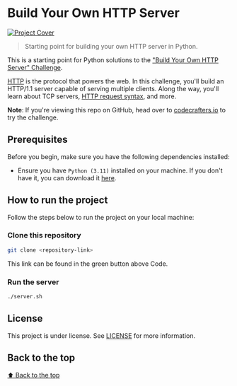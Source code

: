 # Build Your Own HTTP Server

[![Project Cover](https://backend.codecrafters.io/progress/http-server/9d3ddbb3-2c0b-425a-8476-e3b1e5f53eba)](https://app.codecrafters.io/users/Ryrden)

> Starting point for building your own HTTP server in Python.

This is a starting point for Python solutions to the
["Build Your Own HTTP Server" Challenge](https://app.codecrafters.io/courses/http-server/overview).

[HTTP](https://en.wikipedia.org/wiki/Hypertext_Transfer_Protocol) is the protocol that powers the web. In this challenge, you'll build an HTTP/1.1 server capable of serving multiple clients. Along the way, you'll learn about TCP servers, [HTTP request syntax](https://www.w3.org/Protocols/rfc2616/rfc2616-sec5.html), and more.

**Note**: If you're viewing this repo on GitHub, head over to [codecrafters.io](https://app.codecrafters.io/r/smiling-goat-493044) to try the challenge.

## Prerequisites

Before you begin, make sure you have the following dependencies installed:

- Ensure you have `Python (3.11)` installed on your machine. If you don't have it, you can download it [here](https://www.python.org/downloads/release/python-3110/).

## How to run the project

Follow the steps below to run the project on your local machine:

### Clone this repository

```bash
git clone <repository-link>
```

This link can be found in the green button above Code.

### Run the server

```bash
./server.sh
```

## License

This project is under license. See [LICENSE](LICENSE) for more information.

## Back to the top

[⬆ Back to the top](#Build-Your-Own-HTTP-Server)